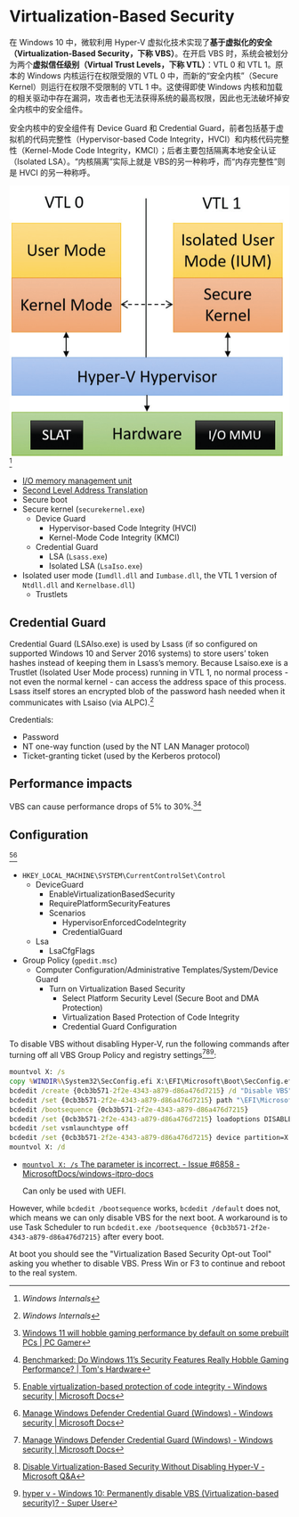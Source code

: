 # Virtualization-Based Security
在 Windows 10 中，微软利用 Hyper-V 虚拟化技术实现了**基于虚拟化的安全（Virtualization-Based Security，下称 VBS）**。在开启 VBS 时，系统会被划分为两个**虚拟信任级别（Virtual Trust Levels，下称 VTL）**：VTL 0 和 VTL 1。原本的 Windows 内核运行在权限受限的 VTL 0 中，而新的“安全内核”（Secure Kernel）则运行在权限不受限制的 VTL 1 中。这使得即使 Windows 内核和加载的相关驱动中存在漏洞，攻击者也无法获得系统的最高权限，因此也无法破坏掉安全内核中的安全组件。

安全内核中的安全组件有 Device Guard 和 Credential Guard，前者包括基于虚拟机的代码完整性（Hypervisor-based Code Integrity，HVCI）和内核代码完整性（Kernel-Mode Code Integrity，KMCI）；后者主要包括隔离本地安全认证（Isolated LSA）。“内核隔离”实际上就是 VBS的另一种称呼，而“内存完整性”则是 HVCI 的另一种称呼。

![](images/VBS.png)[^winter]
- [I/O memory management unit](https://en.wikipedia.org/wiki/Input%E2%80%93output_memory_management_unit)
- [Second Level Address Translation](https://en.wikipedia.org/wiki/Second_Level_Address_Translation)
- Secure boot
- Secure kernel (`securekernel.exe`)
  - Device Guard
    - Hypervisor-based Code Integrity (HVCI)
    - Kernel-Mode Code Integrity (KMCI)
  - Credential Guard
    - LSA (`Lsass.exe`)
    - Isolated LSA (`LsaIso.exe`)
- Isolated user mode (`Iumdll.dll` and `Iumbase.dll`, the VTL 1 version of `Ntdll.dll` and `Kernelbase.dll`)
  - Trustlets

## Credential Guard
Credential Guard (LSAIso.exe) is used by Lsass (if so configured on supported Windows 10 and Server 2016 systems) to store users’ token hashes instead of keeping them in Lsass’s memory. Because Lsaiso.exe is a Trustlet (Isolated User Mode process) running in VTL 1, no normal process - not even the normal kernel - can access the address space of this process. Lsass itself stores an encrypted blob of the password hash needed when it communicates with Lsaiso (via ALPC).[^winter]

Credentials:
- Password
- NT one-way function (used by the NT LAN Manager protocol)
- Ticket-granting ticket (used by the Kerberos protocol)

## Performance impacts
VBS can cause performance drops of 5% to 30%.[^pcgamer][^toms]

[^pcgamer]: [Windows 11 will hobble gaming performance by default on some prebuilt PCs | PC Gamer](https://www.pcgamer.com/windows-11-pcs-can-hobble-gaming-performance/)
[^toms]: [Benchmarked: Do Windows 11’s Security Features Really Hobble Gaming Performance? | Tom's Hardware](https://www.tomshardware.com/news/windows-11-gaming-benchmarks-performance-vbs-hvci-security)

## Configuration
[^ms-integrity][^ms-credential]
- `HKEY_LOCAL_MACHINE\SYSTEM\CurrentControlSet\Control`
  - DeviceGuard
    - EnableVirtualizationBasedSecurity
    - RequirePlatformSecurityFeatures
    - Scenarios
      - HypervisorEnforcedCodeIntegrity
      - CredentialGuard
  - Lsa
    - LsaCfgFlags
- Group Policy (`gpedit.msc`)
  - Computer Configuration/Administrative Templates/System/Device Guard
    - Turn on Virtualization Based Security
      - Select Platform Security Level (Secure Boot and DMA Protection)
      - Virtualization Based Protection of Code Integrity
      - Credential Guard Configuration

To disable VBS without disabling Hyper-V, run the following commands after turning off all VBS Group Policy and registry settings[^ms-credential][^disable-ms-qa][^disable-su]:
```cmd
mountvol X: /s
copy %WINDIR%\System32\SecConfig.efi X:\EFI\Microsoft\Boot\SecConfig.efi /Y
bcdedit /create {0cb3b571-2f2e-4343-a879-d86a476d7215} /d "Disable VBS" /application osloader
bcdedit /set {0cb3b571-2f2e-4343-a879-d86a476d7215} path "\EFI\Microsoft\Boot\SecConfig.efi"
bcdedit /bootsequence {0cb3b571-2f2e-4343-a879-d86a476d7215}
bcdedit /set {0cb3b571-2f2e-4343-a879-d86a476d7215} loadoptions DISABLE-VBS
bcdedit /set vsmlaunchtype off
bcdedit /set {0cb3b571-2f2e-4343-a879-d86a476d7215} device partition=X:
mountvol X: /d
```
- [`mountvol X: /s` The parameter is incorrect. - Issue #6858 - MicrosoftDocs/windows-itpro-docs](https://github.com/MicrosoftDocs/windows-itpro-docs/issues/6858)

  Can only be used with UEFI.

However, while `bcdedit /bootsequence` works, `bcdedit /default` does not, which means we can only disable VBS for the next boot. A workaround is to use Task Scheduler to run `bcdedit.exe /bootsequence {0cb3b571-2f2e-4343-a879-d86a476d7215}` after every boot.

At boot you should see the "Virtualization Based Security Opt-out Tool" asking you whether to disable VBS. Press Win or F3 to continue and reboot to the real system.

[^winter]: *Windows Internals*

[^disable-ms-qa]: [Disable Virtualization-Based Security Without Disabling Hyper-V - Microsoft Q&A](https://docs.microsoft.com/en-us/answers/questions/245071/disable-virtualization-based-security-without-disb.html)
[^disable-su]: [hyper v - Windows 10: Permanently disable VBS (Virtualization-based security)? - Super User](https://superuser.com/questions/1489224/windows-10-permanently-disable-vbs-virtualization-based-security)

[^ms-integrity]: [Enable virtualization-based protection of code integrity - Windows security | Microsoft Docs](https://docs.microsoft.com/en-us/windows/security/threat-protection/device-guard/enable-virtualization-based-protection-of-code-integrity)
[^ms-credential]: [Manage Windows Defender Credential Guard (Windows) - Windows security | Microsoft Docs](https://docs.microsoft.com/en-us/windows/security/identity-protection/credential-guard/credential-guard-manage)